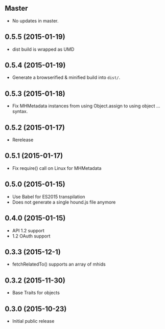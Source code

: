 ## Master

* No updates in master.

## 0.5.5 (2015-01-19)

* dist build is wrapped as UMD

## 0.5.4 (2015-01-19)

* Generate a browserified & minified build into `dist/`.

## 0.5.3 (2015-01-18)

* Fix MHMetadata instances from using Object.assign to using object ... syntax.

## 0.5.2 (2015-01-17)

* Rerelease 

## 0.5.1 (2015-01-17)

* Fix require() call on Linux for MHMetadata

## 0.5.0 (2015-01-15)

* Use Babel for ES2015 transpilation
* Does not generate a single hound.js file anymore

## 0.4.0 (2015-01-15)

* API 1.2 support
* 1.2 OAuth support

## 0.3.3 (2015-12-1)

* fetchRelatedTo() supports an array of mhids

## 0.3.2 (2015-11-30)

* Base Traits for objects

## 0.3.0 (2015-10-23)

* Initial public release
